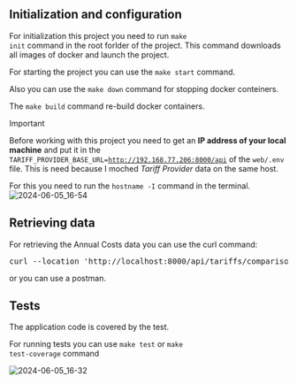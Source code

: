 ## Initialization and configuration

For initialization this project you need to run <code>make init</code> command in the root forlder of the project. This command downloads all images of docker and launch the project.

For starting the project you can use the <code>make start</code> command.

Also you can use the <code>make down</code> command for stopping docker conteiners.

The <code>make build</code> command re-build docker containers.

 
> [!IMPORTANT]
> Before working with this project you need to get an **IP address of your local machine** and put it in the <code>TARIFF_PROVIDER_BASE_URL=http://192.168.77.206:8000/api</code> of the <code>web/.env</code> file. 
> This is need because I moched _Tariff Provider_ data on the same host.
> 
> For this you need to run the <code>hostname -I</code> command in the terminal. 
> ![2024-06-05_16-54](https://github.com/YevhenChu/tariff_comparison/assets/137170406/bffba33d-698f-46d7-af7c-fe09644e0ab3)

## Retrieving data

For retrieving the Annual Costs data you can use the curl command:
<pre>curl --location 'http://localhost:8000/api/tariffs/comparison' --form 'consumption="3500"'</pre>
or you can use a postman.

## Tests

The application code is covered by the test. 

For running tests you can use <code>make test</code> or <code>make test-coverage</code> command

![2024-06-05_16-32](https://github.com/YevhenChu/tariff_comparison/assets/137170406/31032cc8-e11d-4438-8c37-3c4fd8c2701b)
